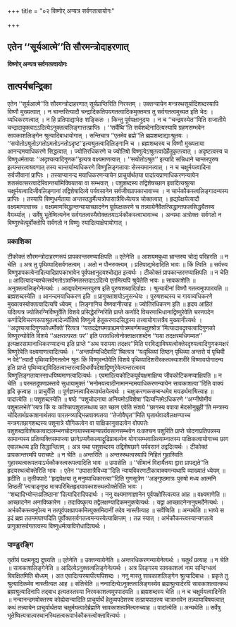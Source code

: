 +++
title = "०२ विष्णोर् अन्यत्र सर्वगतत्वायोगः"

+++


## एतेन ‘‘सूर्यआत्मे’’ति सौरमन्त्रोदाहरणात्

**विष्णोर् अन्यत्र सर्वगतत्वायोगः**

## **तात्पर्यचन्द्रिका**

एतेन ‘‘सूर्यआत्मे’’ति सौरमन्त्रोदाहरणात् सूर्यप्राप्तिरिति निरस्तम् । उक्तन्यायेन मन्त्रस्थसूर्यादिशब्दस्यापि विष्णौ मुख्यत्वात् । न चान्तरित्यादौ चन्द्रादिकतिपयगतत्वादिकमुक्तमत्र तु सर्वगतत्वमुच्यत इति भेदः । व्यधिकरणत्वात् । न हि प्रतिपाद्याभेदः शङ्कितः । किन्तु पूर्वपक्षानुदयः । न च ‘‘चन्द्रमस्येत’’मिति सजातीये चन्द्रादावुक्त्वाऽऽदित्येऽनुक्तत्वलिङ्गात्तत्प्राप्तिः । ‘‘सर्वेष्वि’’ति सर्वशब्देनादित्यस्यापि ग्रहणसम्भवेन सावकाशलिङ्गेन श्रुत्यादिबाधायोगात् । सन्तिचात्र ‘‘एतमेव ब्रह्मे’’ति ब्रह्मशब्दाद्याःश्रुतयः । ‘‘सयोतोऽश्रुतोऽगतोऽमतोऽनतोऽदृष्ट’’इत्यश्रुतत्वादिलिङ्गानि च । ब्रह्मशब्दस्य च विष्णौ मुख्यताया आनन्दमयाधिकरणे सिद्धत्वात् । ज्योतिरधिकरणे च ज्योतिषो विष्णुत्वेऽश्रुतत्वादेर्हेतूकृतत्वात् । अदृष्टत्वस्य च विष्णुधर्मतायाः ‘‘अदृश्यत्वादिगुणक’’इत्यत्र वक्ष्यमाणत्वात् । ‘‘सयोतोऽश्रुत’’ इत्यादि सन्निधाने चान्तरपुरुष इत्यन्तरत्वश्रवणात् तस्य चान्तर्याम्यधिकरणे विष्णुलिङ्गतायाः सेत्स्यमानत्वात् । न च चक्षुर्मयत्वादिना सर्वजीवानां प्राप्तिः । तस्याप्यानन्द मयाधिकरणन्यायेन प्राचुर्यार्थतया पादांत्यप्राणाधिकरणन्यायेन शतसंवत्सरत्वादेरिवान्तर्यामिविषयतया वा सम्भवात् । पशुशब्दस्य तद्विशेषच्छाग इवादित्यश्रुत्या चक्षुर्मयत्वादिजीवलिङ्गानां तद्विशेषादित्ये पर्यवसानेन सर्वजीवप्रापकाभावाच्च । न चार्भकौकस्त्वलिङ्गादन्यस्य प्राप्तिः । तस्यापि विष्णुधर्मताया अन्तस्तद्धर्मेत्यत्रोपासात्रैविध्येत्यत्र चोक्तत्वात् । हृद्यपेक्षयेत्यादौ वक्ष्यमाणत्वाच्च । वक्ष्यमाणसिद्धान्तन्यायाच्छादनेन पूर्वपक्षकरणे च तन्न्यायेनैवैतत्सिद्धान्तफलसिद्ध्यैतस्य वैयर्थ्यात् । सर्वेषु भूतेष्वित्यनेन सर्वगतत्वस्यैवोक्ततयाऽर्भकौकस्त्वाभावाच्च । अन्यथा अत्रोक्तः सर्वगतो न विष्णुश्चेत्पूर्वोक्तोपि सर्वगतो न विष्णुः स्यादित्याक्षेपायोगात् ।

### **प्रकाशिका**

टीकोक्तं सौरमन्त्रोदाहरणरूपं प्रापकान्तरमप्याक्षिपति ॥ एतेनेति ॥ आशयमबुध्वा भ्रान्तस्य चोद्यं परिहरति ॥ न चेति ॥ अत्र तु पृथिव्यादिसर्वगतत्वम् । अतो न पौनरुक्त्यम् । प्रतिपाद्यभेदादिति भावः ॥ किं त्विति ॥ सर्वस्य विष्णुप्रापकत्वेनादित्यादिप्रापकाभावेन पूर्वपक्षानुदयश्चोद्यत इत्यर्थः । टीकोक्तं प्रापकान्तरमप्याक्षिपति ॥ न चेति ॥ आदित्यादन्यश्चेत्सर्वगतोऽत्राभिमतस्तदाऽऽदित्ये एतमित्यपि श्रूयेतेति भावः ॥ सावकाशेति ॥ अनुक्तत्वलिङ्गेनेत्यर्थः । आद्यपदेनान्तरपुरुष इति पुरुषशब्दादिर्ग्राह्यः । श्रुत्यादीनां विष्णौ गतत्वमुपपादयति ॥ ब्रह्मशब्दस्येति ॥ आनन्दमयाधिकरण इति ॥ प्रागुक्ताशयोऽनुसन्धेयः । पुरुषशब्दस्य च गायत्र्यधिकरणे मुख्यत्वस्योक्तत्वादित्यपि ध्येयम् । लिङ्गानिच वैष्णवानीत्याह ॥ ज्योतिरधिकरण इति ॥ हृदय आहितं यदित्यत्र ज्योतिरग्निर्विष्णुर्वेति विशये प्रसिद्धेरग्निरिति प्राप्ते कर्णादि विचरणाभिधानाद्विष्णुरेवेति चरणपदेन कर्णादिविचरणरूपाश्रुतत्वादेर्ज्योतिषो विष्णुत्वे हेतूकरणादसिद्धस्य तत्त्वायोगात्तत्रैव मुख्यानीत्यर्थः । ‘‘अदृश्यत्वादिगुणकोधर्मोक्ते’’रित्यत्र ‘‘यत्तदद्रेश्यमग्राह्यमगोत्रमवर्णमचक्षुश्श्रोत्र’’मित्यादावदृश्यत्वादिगुणको विष्णुरन्योवेति विशये ‘‘अक्षरात्परतः पर’’ इति परावधित्वेनोक्ताक्षरशब्देन ‘‘यया तदक्षरमधिगम्यत’’ इत्यक्षरसामानाधिकरण्यादन्य इति प्राप्ते ‘‘अथ परायया तदक्षर’’मिति परविद्याविषयत्वोक्तेरदृश्यत्वादिगुणकमक्षरं विष्णुरेवेति वक्ष्यमाणत्वादित्यर्थः । ‘‘अन्तर्याम्यधिदैवादि’’ष्वित्यत्र ‘‘यःपृथिव्यां तिष्ठन् पृथिव्या अन्तरो यं पृथिवी न वेदे’’त्यादौ पृथिव्यादिगतत्वेन श्रुतः किं विष्णुरन्योवेति विशये पृथिव्यादिशरीरकत्वस्याशरीरे विष्णावयोगादन्य इति प्राप्ते पृथिव्याद्यविदितत्वान्तरत्वादिधर्मोपदेशाद्विष्णुरेवेत्यन्तरत्वस्य विष्णुलिङ्गतायास्साधयिष्यमाणत्वादित्यर्थः । एवमादित्यकोटिकपूर्वपक्षमाक्षिप्य जीवकोटिकमप्याक्षिपति ॥ न चेति ॥ परमतदूषणप्रस्तावे सुधायामुक्तं ‘‘मनोमयत्वादीनामानन्दमयाधिकरणन्यायेन सावकाशत्वा’’दिति वाक्यं हृदि कृत्वाह ॥ प्राचुर्येति ॥ पूर्णज्ञानत्वादिरूपार्थतयेत्यर्थः । चक्षुःकरणकसम्बन्धमेव मयडर्थमाश्रित्याह ॥ पादांत्येति ॥ पशुशब्दस्येति ॥ षष्ठे ‘‘पशुचोदनाया अनियमोऽविशेषा’’दित्यन्तिमेऽधिकरणे ‘‘अग्नीषोमीयं पशुमालभेते’’त्यत्र किं यः कश्चित्पशुरालब्धव्य उत च्छाग एवेति संशये ‘‘छागस्य वपाया मेदसोनुब्रूही’’ति मन्त्रस्य चोदितार्थप्रकाशनार्थतया पारतन्त्र्याद्भिन्नवाक्यतया ‘‘तेजोवैघृत’’मिति घृतार्थवादवैलक्षण्याच्च मन्त्रगतछागशब्दस्य पशुमात्रे यौगिकत्वेन वा पाक्षिकानुवादत्वेन वोपपत्तेः पशुशब्दाविशेषकत्वादालम्भनचोदनायास्सामान्यपर्यवसानसम्भवेन यःकश्चन पशुरिति प्राप्ते चोदनाप्रतिपन्नस्य सामान्यस्य प्रतिव्यक्तिसमाप्त्या छागेऽप्यवैकल्याद्रूढिप्राबल्येन योगासम्भवान्नित्याम्नातस्य पाक्षिकत्वायोगाच्च छाग एवालब्धव्य इति सिद्धान्तितम् । अत्र यथा पशुशब्दस्य तद्विशेषछागे पर्यवसानं तद्वदित्यर्थः । टीकोक्तं प्रापकान्तरमपि पराचष्टे ॥ न चेति ॥ अन्तरिति ॥ अन्तस्स्थत्वस्यापि निहितं गुहास्विति गुहास्थत्वरूपतयाऽर्भकौकस्त्वरूपत्वादिति भावः ॥ उपासेति ॥ ‘‘सीमानं विदार्यैतया द्वारा प्रापद्यते’’ति हृदयस्थत्वोक्तेरिति भावः । एतेन ‘‘उपासात्रैविध्या’’दिति न्यायविवरणटीकावाक्यमन्यथापि व्याख्यातं ध्येयम् ॥ हृदीति ॥ तृतीयपादे ‘‘हृद्यपेक्षया तु मनुष्याधिकारत्वा’’दिति गुणसूत्रेण ‘‘अङ्गुष्ठमात्रः पुरुषो मध्य आत्मनि तिष्ठती’’त्यत्राङ्गुष्ठ मात्रपरिमितहृदयावकाशस्थत्वोक्तेरिति भावः । ‘‘शब्दादिभ्योन्तःप्रतिष्ठाना’’दित्यादिरादिपदार्थः । ननु वक्ष्यमाणाज्ञानेन पूर्वपक्षोस्त्वित्यत आह ॥ वक्ष्यमाणेति ॥ आच्छादनेन अनाविष्कारेण । तदाविष्कृत्य तद्वैलक्षण्यादिकमनुक्त्वेत्यर्थः । यद्वा आच्छादनेनानुपमर्देनेत्यर्थः । अर्भकौकस्त्वमुपेत्य न तत्पूर्वपक्षप्रापकमित्युक्तमिदानीं तदेव नास्तीत्याह ॥ सर्वेष्विति ॥ अन्यथेति ॥ भाष्ये स इदं ब्रह्म ततममपश्यदिति पूर्वोक्तसर्वगतत्वमन्यस्येत्याक्षिप्तम् । तन्न स्यात् । अर्भकौकस्त्वस्यान्यगतत्वे प्रागुक्तसर्वगतत्वस्य विष्णुधर्मत्वाविरोधादित्यर्थः ।

### **पाण्डुरङ्गि**

तृतीयं पक्षमनूद्य दूषयति ॥ एतेनेति ॥ उक्तन्यायेनेति ॥ अन्तरधिकरणन्यायेनेत्यर्थः । चतुर्थं प्रत्याह ॥ न चेति ॥ सावकाशलिङ्गेनेति ॥ आदित्येऽनुक्तत्वलिङ्गेनेत्यर्थः । अत्र लिङ्गस्य सावकाशत्वं नाम सन्दिग्धत्वं विवक्षितमिति बोध्यम् । अत एवादित्यस्यापीत्यपिशब्दः । ननु मास्तु सावकाशलिङ्गेन श्रुत्यादिबाधः । प्रकृते तु श्रुत्यादिकमेव नास्तीत्यत आह ॥ संतिचेति ॥ नन्वादित्येऽनुक्तत्वलिङ्गस्येव ब्रह्मश्रुत्यादेरपि सावकाशत्वात्कथं ब्रह्मश्रुत्यादिनापि तद्बाध इत्यतस्तस्या निरवकाशत्वमुपपादयति ॥ ब्रह्मशब्दस्य चेति ॥ न च चक्षुर्मयत्वादिनेति ॥ नन्वानन्दमयोक्तस्य कोह्येवान्यादिति प्राचुर्यार्थे हेतुव्यपदेशस्य तत्प्रायपाठस्य चात्राभावेन तन्न्यायाविषयत्वात् कथं तन्न्यायेन प्राचुर्यार्थतया चक्षुर्मयत्वादेर्ब्रह्मणि सावकाशत्वमित्यरुच्याह ॥ पादांत्येति ॥ अन्यथेति ॥ सर्वेषु भूतेष्वित्यत्राल्पस्थानस्थितत्वरूपार्भकौकस्त्वोक्तावित्यर्थः ।

